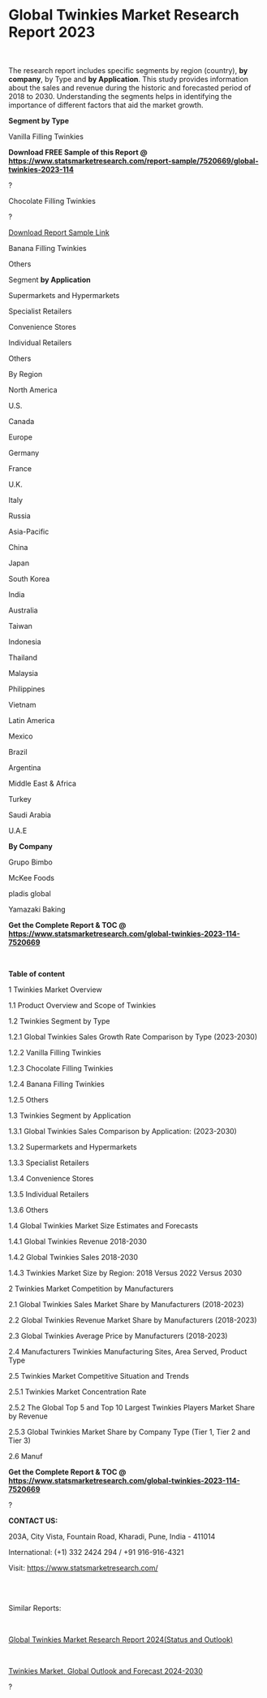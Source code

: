 <h1>Global Twinkies Market Research Report 2023</h1><br/><p>The research report includes specific segments by region (country), <strong>by company</strong>, by Type and <strong>by Application</strong>. This study provides information about the sales and revenue during the historic and forecasted period of 2018 to 2030. Understanding the segments helps in identifying the importance of different factors that aid the market growth.</p>
 
 
 
 <p><strong>Segment by Type</strong></p>
 
 
 
 <p>Vanilla Filling Twinkies</p>
 
 
 
 <div><b>Download FREE Sample of this Report @ <a href="https://www.statsmarketresearch.com/download-free-sample/7520669/global-twinkies-2023-114">https://www.statsmarketresearch.com/report-sample/7520669/global-twinkies-2023-114</a></b></div>
 
 
 
 <p>? </p>
 
 
 
 <p>Chocolate Filling Twinkies</p>
 
 
 
 <p>? </p>
 
 
 
 <p><a href="https://www.statsmarketresearch.com/download-free-sample/7520669/global-twinkies-2023-114">Download Report Sample Link</a></p>
 
 
 
 <p>Banana Filling Twinkies</p>
 
 
 
 <p>Others</p>
 
 
 
 <p>Segment <strong>by Application</strong></p>
 
 
 
 <p>Supermarkets and Hypermarkets</p>
 
 
 
 <p>Specialist Retailers</p>
 
 
 
 <p>Convenience Stores</p>
 
 
 
 <p>Individual Retailers</p>
 
 
 
 <p>Others</p>
 
 
 
 <p>By Region</p>
 
 
 
 <p>North America</p>
 
 
 
 <p>U.S.</p>
 
 
 
 <p>Canada</p>
 
 
 
 <p>Europe</p>
 
 
 
 <p>Germany</p>
 
 
 
 <p>France</p>
 
 
 
 <p>U.K.</p>
 
 
 
 <p>Italy</p>
 
 
 
 <p>Russia</p>
 
 
 
 <p>Asia-Pacific</p>
 
 
 
 <p>China</p>
 
 
 
 <p>Japan</p>
 
 
 
 <p>South Korea</p>
 
 
 
 <p>India</p>
 
 
 
 <p>Australia</p>
 
 
 
 <p>Taiwan</p>
 
 
 
 <p>Indonesia</p>
 
 
 
 <p>Thailand</p>
 
 
 
 <p>Malaysia</p>
 
 
 
 <p>Philippines</p>
 
 
 
 <p>Vietnam</p>
 
 
 
 <p>Latin America</p>
 
 
 
 <p>Mexico</p>
 
 
 
 <p>Brazil</p>
 
 
 
 <p>Argentina</p>
 
 
 
 <p>Middle East & Africa</p>
 
 
 
 <p>Turkey</p>
 
 
 
 <p>Saudi Arabia</p>
 
 
 
 <p>U.A.E</p>
 
 
 
 <p><strong>By Company</strong></p>
 
 
 
 <p>Grupo Bimbo</p>
 
 
 
 <p>McKee Foods</p>
 
 
 
 <p>pladis global</p>
 
 
 
 <p>Yamazaki Baking</p>
 
 
 
 <div><b>Get the Complete Report & TOC @ <a href="https://www.statsmarketresearch.com/global-twinkies-2023-114-7520669">https://www.statsmarketresearch.com/global-twinkies-2023-114-7520669</a></b></div>
 
 
 
 <p><br />
 
 <b>Table of content</b></p>
 
 
 
 <p>1 Twinkies Market Overview<br />
 
 1.1 Product Overview and Scope of Twinkies<br />
 
 1.2 Twinkies Segment by Type<br />
 
 1.2.1 Global Twinkies Sales Growth Rate Comparison by Type (2023-2030)<br />
 
 1.2.2 Vanilla Filling Twinkies<br />
 
 1.2.3 Chocolate Filling Twinkies<br />
 
 1.2.4 Banana Filling Twinkies<br />
 
 1.2.5 Others<br />
 
 1.3 Twinkies Segment by Application<br />
 
 1.3.1 Global Twinkies Sales Comparison by Application: (2023-2030)<br />
 
 1.3.2 Supermarkets and Hypermarkets<br />
 
 1.3.3 Specialist Retailers<br />
 
 1.3.4 Convenience Stores<br />
 
 1.3.5 Individual Retailers<br />
 
 1.3.6 Others<br />
 
 1.4 Global Twinkies Market Size Estimates and Forecasts<br />
 
 1.4.1 Global Twinkies Revenue 2018-2030<br />
 
 1.4.2 Global Twinkies Sales 2018-2030<br />
 
 1.4.3 Twinkies Market Size by Region: 2018 Versus 2022 Versus 2030<br />
 
 2 Twinkies Market Competition by Manufacturers<br />
 
 2.1 Global Twinkies Sales Market Share by Manufacturers (2018-2023)<br />
 
 2.2 Global Twinkies Revenue Market Share by Manufacturers (2018-2023)<br />
 
 2.3 Global Twinkies Average Price by Manufacturers (2018-2023)<br />
 
 2.4 Manufacturers Twinkies Manufacturing Sites, Area Served, Product Type<br />
 
 2.5 Twinkies Market Competitive Situation and Trends<br />
 
 2.5.1 Twinkies Market Concentration Rate<br />
 
 2.5.2 The Global Top 5 and Top 10 Largest Twinkies Players Market Share by Revenue<br />
 
 2.5.3 Global Twinkies Market Share by Company Type (Tier 1, Tier 2 and Tier 3)<br />
 
 2.6 Manuf</p>
 
 
 
 <div><b>Get the Complete Report & TOC @ <a href="https://www.statsmarketresearch.com/global-twinkies-2023-114-7520669">https://www.statsmarketresearch.com/global-twinkies-2023-114-7520669</a></b></div>
 
 
 
 <p>? </p>
 
 
 
 <p><b>CONTACT US:</b><br />
 
 203A, City Vista, Fountain Road, Kharadi, Pune, India - 411014<br />
 
 International: (+1) 332 2424 294 / +91 916-916-4321<br />
 
 Visit: <a href="https://www.statsmarketresearch.com/">https://www.statsmarketresearch.com/</a><br />
 
 <br />
 
 <br />
 
 Similar Reports:<br />
 
 <br />
 
 <a href="https://www.statsmarketresearch.com/global-twinkies-2024-481-7989695">Global Twinkies Market Research Report 2024(Status and Outlook)</a><br />
 
 <br />
 
 <a href="https://www.statsmarketresearch.com/global-twinkies-forecast-2024-2030-974-7929755">Twinkies Market, Global Outlook and Forecast 2024-2030</a><br />
 
 ? </p>